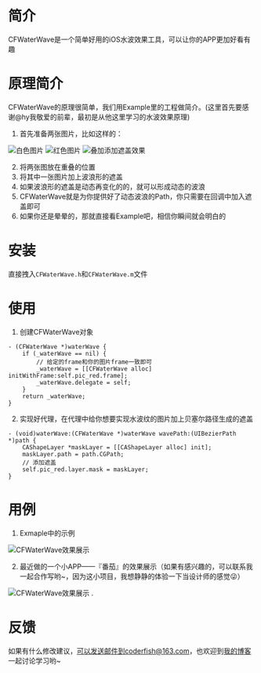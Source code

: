 # 简介
CFWaterWave是一个简单好用的iOS水波效果工具，可以让你的APP更加好看有趣

# 原理简介
CFWaterWave的原理很简单，我们用Example里的工程做简介。(这里首先要感谢@hy我敬爱的前辈，最初是从他这里学习的水波效果原理)

1. 首先准备两张图片，比如这样的：

![白色图片](http://7xt4xp.com2.z0.glb.clouddn.com/github_CFWaterWave_pic_white.png-w100)
![红色图片](http://7xt4xp.com2.z0.glb.clouddn.com/github_CFWaterWave_pic_red.png-w100)
![叠加添加遮盖效果](http://7xt4xp.com2.z0.glb.clouddn.com/github_CFWaterWave_img_03.png-w100)

2. 将两张图放在重叠的位置
3. 将其中一张图片加上波浪形的遮盖
4. 如果波浪形的遮盖是动态再变化的的，就可以形成动态的波浪
5. CFWaterWave就是为你提供好了动态波浪的Path，你只需要在回调中加入遮盖即可
6. 如果你还是晕晕的，那就直接看Example吧，相信你瞬间就会明白的

# 安装
直接拽入`CFWaterWave.h`和`CFWaterWave.m`文件

# 使用
1. 创建CFWaterWave对象
```
- (CFWaterWave *)waterWave {
    if (_waterWave == nil) {
        // 给定的frame和你的图片frame一致即可
        _waterWave = [[CFWaterWave alloc] initWithFrame:self.pic_red.frame];
        _waterWave.delegate = self;
    }
    return _waterWave;
}
```
2. 实现好代理，在代理中给你想要实现水波纹的图片加上贝塞尔路径生成的遮盖
```
- (void)waterWave:(CFWaterWave *)waterWave wavePath:(UIBezierPath *)path {
    CAShapeLayer *maskLayer = [[CAShapeLayer alloc] init];
    maskLayer.path = path.CGPath;
    // 添加遮盖
    self.pic_red.layer.mask = maskLayer;
}
```

# 用例
1. Exmaple中的示例

![CFWaterWave效果展示](http://7xt4xp.com2.z0.glb.clouddn.com/github_CFWaterWave_show_01.gif)

2. 最近做的一个小APP——『番茄』的效果展示（如果有感兴趣的，可以联系我一起合作写哟~，因为这小项目，我想静静的体验一下当设计师的感觉😜）

![CFWaterWave效果展示](http://7xt4xp.com2.z0.glb.clouddn.com/github_CFWaterWave_show_02.gif)
. 

# 反馈

如果有什么修改建议，可以发送邮件到coderfish@163.com，也欢迎到[我的博客](http://zhoulingyu.com)一起讨论学习哟~



